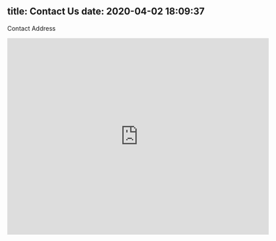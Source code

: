 title: Contact Us
date: 2020-04-02 18:09:37
---
Contact Address

<iframe src="https://www.google.com/maps/embed?pb=!1m18!1m12!1m3!1d3891.4563503897957!2d79.14874891464265!3d12.74884879100227!2m3!1f0!2f0!3f0!3m2!1i1024!2i768!4f13.1!3m3!1m2!1s0x3bad24d939fc848f%3A0x7ee897ee96e5a1ae!2sJet%20Coaching%20Center!5e0!3m2!1sen!2sin!4v1585911763572!5m2!1sen!2sin" width="600" height="450" frameborder="0" style="border:0;" allowfullscreen="" aria-hidden="false" tabindex="0"></iframe>